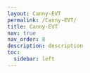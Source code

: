 ```yaml
---
layout: Canny-EVT
permalink: /Canny-EVT/
title: Canny-EVT
nav: true
nav_order: 8
description: description
toc:
  sidebar: left
---
```

